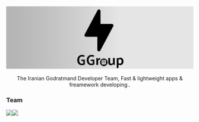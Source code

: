 <div align="center">

<br>

[![Banner](/files/GG-banner.jpg)](#)

The Iranian Godratmand Developer Team, Fast & lightweight apps & freamework developing..

</div>

### Team

[<img src="https://avatars.githubusercontent.com/u/57597379?v=4" width="50px">](https://github.com/mdpe-ir)[<img src="https://avatars.githubusercontent.com/u/74614163?v=4" width="50px">](https://github.com/Gnkalk)
